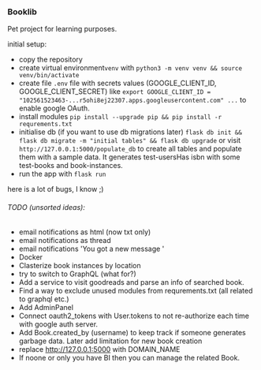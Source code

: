 ### Booklib
Pet project for learning purposes.

initial setup:
* copy the repository
* create virtual environment`venv` with `python3 -m venv venv && source venv/bin/activate`
* create file `.env` file with secrets values (GOOGLE_CLIENT_ID, GOOGLE_CLIENT_SECRET) like `export GOOGLE_CLIENT_ID = "102561523463-...r5ohi8ej22307.apps.googleusercontent.com" ...` to enable google OAuth.
* install modules `pip install --upgrade pip && pip install -r requrements.txt`
* initialise db (if you want to use db migrations later) `flask db init && flask db migrate -m "initial tables" && flask db upgrade` or visit `http://127.0.0.1:5000/populate_db` to create all tables and populate them with a sample data. It generates test-usersHas isbn with some test-books and book-instances.
* run the app with `flask run`

here is a lot of bugs, I know ;)


###### TODO (unsorted ideas):
* email notifications as html (now txt only)
* email notifications as thread
* email notifications 'You got a new message '
* Docker
* Clasterize book instances by location
* try to switch to GraphQL (what for?)
* Add a service to visit goodreads and parse an info of searched book.
* Find a way to exclude unused modules from requrements.txt (all related to graphql etc.)
* Add AdminPanel
* Connect oauth2_tokens with User.tokens to not re-authorize each time with google auth server.
* Add Book.created_by (username) to keep track if someone generates garbage data. Later add limitation for new book creation
* replace http://127.0.0.1:5000 with DOMAIN_NAME
* If noone or only you have BI then you can manage the related Book.
